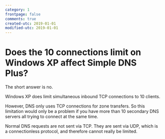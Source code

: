 ```yaml
---
category: 1
frontpage: false
comments: true
created-utc: 2019-01-01
modified-utc: 2019-01-01
---
```

# Does the 10 connections limit on Windows XP affect Simple DNS Plus?

The short answer is no.

Windows XP does limit simultaneous inbound TCP connections to 10 clients.

However, DNS only uses TCP connections for zone transfers. So this limitation would only be a problem if you have more than 10 secondary DNS servers all trying to connect at the same time.

Normal DNS requests are not sent via TCP. They are sent via UDP, which is a connectionless protocol, and therefore cannot really be limited.